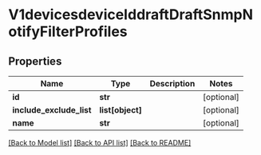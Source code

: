 # V1devicesdeviceIddraftDraftSnmpNotifyFilterProfiles

## Properties
Name | Type | Description | Notes
------------ | ------------- | ------------- | -------------
**id** | **str** |  | [optional] 
**include_exclude_list** | **list[object]** |  | [optional] 
**name** | **str** |  | [optional] 

[[Back to Model list]](../README.md#documentation-for-models) [[Back to API list]](../README.md#documentation-for-api-endpoints) [[Back to README]](../README.md)

